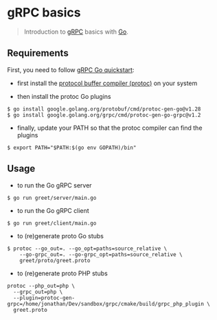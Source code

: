 # gRPC basics

> Introduction to [gRPC](https://grpc.io) basics with [Go](https://go.dev).

## Requirements

First, you need to follow [gRPC Go quickstart](https://grpc.io/docs/languages/go/quickstart/):

- first install the [protocol buffer compiler (protoc)](https://grpc.io/docs/protoc-installation/) on your system


- then install the protoc Go plugins

```shell
$ go install google.golang.org/protobuf/cmd/protoc-gen-go@v1.28
$ go install google.golang.org/grpc/cmd/protoc-gen-go-grpc@v1.2
```

- finally, update your PATH so that the protoc compiler can find the plugins

```shell
$ export PATH="$PATH:$(go env GOPATH)/bin"
```

## Usage

- to run the Go gRPC server

```shell
$ go run greet/server/main.go
```

- to run the Go gRPC client

```shell
$ go run greet/client/main.go
```

- to (re)generate proto Go stubs

```shell
$ protoc --go_out=. --go_opt=paths=source_relative \
    --go-grpc_out=. --go-grpc_opt=paths=source_relative \
    greet/proto/greet.proto
```

- to (re)generate proto PHP stubs

```shell
protoc --php_out=php \                           
  --grpc_out=php \
  --plugin=protoc-gen-grpc=/home/jonathan/Dev/sandbox/grpc/cmake/build/grpc_php_plugin \
  greet.proto
```